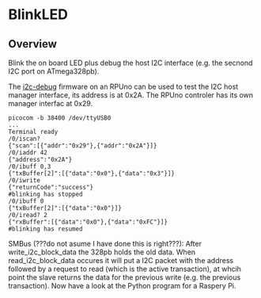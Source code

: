 # BlinkLED

## Overview

Blink the on board LED plus debug the host I2C interface (e.g. the secnond I2C port on ATmega328pb).

The [i2c-debug] firmware on an RPUno can be used to test the I2C host manager interface, its address is at 0x2A. The RPUno controler has its own manager interfac at 0x29. 

[i2c-debug]: https://github.com/epccs/RPUno/tree/master/i2c-debug

```
picocom -b 38400 /dev/ttyUSB0
...
Terminal ready
/0/iscan?
{"scan":[{"addr":"0x29"},{"addr":"0x2A"}]}
/0/iaddr 42
{"address":"0x2A"}
/0/ibuff 0,3
{"txBuffer[2]":[{"data":"0x0"},{"data":"0x3"}]}
/0/iwrite
{"returnCode":"success"}
#blinking has stopped
/0/ibuff 0
{"txBuffer[2]":[{"data":"0x0"}]}
/0/iread? 2
{"rxBuffer":[{"data":"0x0"},{"data":"0xFC"}]}
#blinking has resumed
```

SMBus (???do not asume I have done this is right???): After write_i2c_block_data the 328pb holds the old data. When read_i2c_block_data occures it will put a I2C packet with the address followed by a request to read (which is the active transaction), at whcih point the slave returns the data for the previous write (e.g. the previous transaction). Now have a look at the Python program for a Raspery Pi.

[i2c-debug]:(https://github.com/epccs/RPUadpt/tree/master/BlinkLED/toggle.py)
